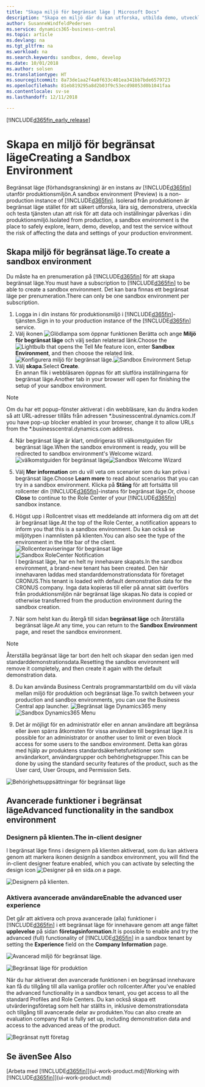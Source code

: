 ```yaml
---
title: "Skapa miljö för begränsat läge | Microsoft Docs"
description: "Skapa en miljö där du kan utforska, utbilda demo, utveckla och prova."
author: SusanneWindfeldPedersen
ms.service: dynamics365-business-central
ms.topic: article
ms.devlang: na
ms.tgt_pltfrm: na
ms.workload: na
ms.search.keywords: sandbox, demo, develop
ms.date: 10/01/2018
ms.author: solsen
ms.translationtype: HT
ms.sourcegitcommit: 8a73de1aa2f4a0f633c401ea341bb7bde6579723
ms.openlocfilehash: 81eb819295a8d2b03f9c53ecd98053d0b1041faa
ms.contentlocale: sv-se
ms.lasthandoff: 12/11/2018

---
```

[!INCLUDE[d365fin_early_release](includes/d365fin_early_release.md.md)]

# <a name="creating-a-sandbox-environment"></a><span data-ttu-id="89282-103">Skapa en miljö för begränsat läge</span><span class="sxs-lookup"><span data-stu-id="89282-103">Creating a Sandbox Environment</span></span>
<span data-ttu-id="89282-104">Begränsat läge (förhandsgranskning) är en instans av [!INCLUDE[d365fin](includes/d365fin_md.md)] utanför produktionsmiljön.</span><span class="sxs-lookup"><span data-stu-id="89282-104">A sandbox environment (Preview) is a non-production instance of [!INCLUDE[d365fin](includes/d365fin_md.md)].</span></span> <span data-ttu-id="89282-105">Isolerad från produktionen är begränsat läge stället för att säkert utforska, lära sig, demonstrera, utveckla och testa tjänsten utan att risk för att data och inställningar påverkas i din produktionsmiljö.</span><span class="sxs-lookup"><span data-stu-id="89282-105">Isolated from production, a sandbox environment is the place to safely explore, learn, demo, develop, and test the service without the risk of affecting the data and settings of your production environment.</span></span>

## <a name="to-create-a-sandbox-environment"></a><span data-ttu-id="89282-106">Skapa miljö för begränsat läge.</span><span class="sxs-lookup"><span data-stu-id="89282-106">To create a sandbox environment</span></span>
<span data-ttu-id="89282-107">Du måste ha en prenumeration på [!INCLUDE[d365fin](includes/d365fin_md.md)] för att skapa begränsat läge.</span><span class="sxs-lookup"><span data-stu-id="89282-107">You must have a subscription to [!INCLUDE[d365fin](includes/d365fin_md.md)] to be able to create a sandbox environment.</span></span> <span data-ttu-id="89282-108">Det kan bara finnas ett begränsat läge per prenumeration.</span><span class="sxs-lookup"><span data-stu-id="89282-108">There can only be one sandbox environment per subscription.</span></span>

1. <span data-ttu-id="89282-109">Logga in i din instans för produktionsmiljö i [!INCLUDE[d365fin](includes/d365fin_md.md)]-tjänsten.</span><span class="sxs-lookup"><span data-stu-id="89282-109">Sign in to your production instance of the [!INCLUDE[d365fin](includes/d365fin_md.md)] service.</span></span>
2. <span data-ttu-id="89282-110">Välj ikonen ![Glödlampa som öppnar funktionen Berätta](media/ui-search/search_small.png "Berätta vad du vill göra") och ange **Miljö för begränsat läge** och välj sedan relaterad länk.</span><span class="sxs-lookup"><span data-stu-id="89282-110">Choose the ![Lightbulb that opens the Tell Me feature](media/ui-search/search_small.png "Tell me what you want to do") icon, enter **Sandbox Environment**, and then choose the related link.</span></span>
<span data-ttu-id="89282-111">![Konfigurera miljö för begränsat läge.](./media/across-sandbox/sandbox-environment-setup.png)</span><span class="sxs-lookup"><span data-stu-id="89282-111">![Sandbox Environment Setup](./media/across-sandbox/sandbox-environment-setup.png)</span></span>
3. <span data-ttu-id="89282-112">Välj **skapa**.</span><span class="sxs-lookup"><span data-stu-id="89282-112">Select **Create**.</span></span>  
  <span data-ttu-id="89282-113">En annan flik i webbläsaren öppnas för att slutföra inställningarna för begränsat läge.</span><span class="sxs-lookup"><span data-stu-id="89282-113">Another tab in your browser will open for finishing the setup of your sandbox environment.</span></span>
> [!NOTE]  
>  <span data-ttu-id="89282-114">Om du har ett popup-fönster aktiverat i din webbläsare, kan du ändra koden så att URL-adresser tillåts från adressen \*.businesscentral.dynamics.com.</span><span class="sxs-lookup"><span data-stu-id="89282-114">If you have pop-up blocker enabled in your browser, change it to allow URLs from the \*.businesscentral.dynamics.com address.</span></span>   

4. <span data-ttu-id="89282-115">När begränsat läge är klart, omdirigeras till välkomstguiden för begränsat läge.</span><span class="sxs-lookup"><span data-stu-id="89282-115">When the sandbox environment is ready, you will be redirected to sandbox environment's Welcome wizard.</span></span>
<span data-ttu-id="89282-116">![välkomstguiden för begränsat läge](./media/across-sandbox/sandbox-wizard.png)</span><span class="sxs-lookup"><span data-stu-id="89282-116">![Sandbox Welcome Wizard](./media/across-sandbox/sandbox-wizard.png)</span></span>

5. <span data-ttu-id="89282-117">Välj **Mer information** om du vill veta om scenarier som du kan pröva i begränsat läge.</span><span class="sxs-lookup"><span data-stu-id="89282-117">Choose **Learn more** to read about scenarios that you can try in a sandbox environment.</span></span> <span data-ttu-id="89282-118">Klicka på **Stäng** för att fortsätta till rollcenter din [!INCLUDE[d365fin](includes/d365fin_md.md)]-instans för begränsat läge.</span><span class="sxs-lookup"><span data-stu-id="89282-118">Or, choose **Close** to continue to the Role Center of your [!INCLUDE[d365fin](includes/d365fin_md.md)] sandbox instance.</span></span>
6. <span data-ttu-id="89282-119">Högst upp i Rollcentret visas ett meddelande att informera dig om att det är begränsat läge.</span><span class="sxs-lookup"><span data-stu-id="89282-119">At the top of the Role Center, a notification appears to inform you that this is a sandbox environment.</span></span> <span data-ttu-id="89282-120">Du kan också se miljötypen i namnlisten på klienten.</span><span class="sxs-lookup"><span data-stu-id="89282-120">You can also see the type of the environment in the title bar of the client.</span></span>
<span data-ttu-id="89282-121">![Rollcenteraviseringar för begränsat läge](./media/across-sandbox/sandbox-rolecenter-notification.png)</span><span class="sxs-lookup"><span data-stu-id="89282-121">![Sandbox RoleCenter Notification](./media/across-sandbox/sandbox-rolecenter-notification.png)</span></span>  
<span data-ttu-id="89282-122">I begränsat läge, har en helt ny innehavare skapats.</span><span class="sxs-lookup"><span data-stu-id="89282-122">In the sandbox environment, a brand-new tenant has been created.</span></span> <span data-ttu-id="89282-123">Den här innehavaren laddas med standarddemonstrationsdata för företaget CRONUS.</span><span class="sxs-lookup"><span data-stu-id="89282-123">This tenant is loaded with default demonstration data for the CRONUS company.</span></span> <span data-ttu-id="89282-124">Inga data kopieras till eller på annat sätt överförs från produktionsmiljön när begränsat läge skapas.</span><span class="sxs-lookup"><span data-stu-id="89282-124">No data is copied or otherwise transferred from the production environment during the sandbox creation.</span></span>
7.  <span data-ttu-id="89282-125">När som helst kan du återgå till sidan **begränsat läge** och återställa begränsat läge.</span><span class="sxs-lookup"><span data-stu-id="89282-125">At any time, you can return to the **Sandbox Environment** page, and reset the sandbox environment.</span></span>
> [!NOTE]  
>  <span data-ttu-id="89282-126">Återställa begränsat läge tar bort den helt och skapar den sedan igen med standarddemonstrationsdata.</span><span class="sxs-lookup"><span data-stu-id="89282-126">Resetting the sandbox environment will remove it completely, and then create it again with the default demonstration data.</span></span>  

8.  <span data-ttu-id="89282-127">Du kan använda Business Centrals programmarstartbild om du vill växla mellan miljö för produktion och begränsat läge.</span><span class="sxs-lookup"><span data-stu-id="89282-127">To switch between your production and sandbox environments, you can use the Business Central app launcher.</span></span>
<span data-ttu-id="89282-128">![Begränsat läge Dynamics365 meny](./media/across-sandbox/sandbox-dynamics365-menu.png)</span><span class="sxs-lookup"><span data-stu-id="89282-128">![Sandbox Dynamics365 Menu](./media/across-sandbox/sandbox-dynamics365-menu.png)</span></span>

9.  <span data-ttu-id="89282-129">Det är möjligt för en administratör eller en annan användare att begränsa eller även spärra åtkomsten för vissa användare till begränsat läge.</span><span class="sxs-lookup"><span data-stu-id="89282-129">It is possible for an administrator or another user to limit or even block access for some users to the sandbox environment.</span></span> <span data-ttu-id="89282-130">Detta kan göras med hjälp av produktens standardsäkerhetsfunktioner som användarkort, användargrupper och behörighetsgrupper.</span><span class="sxs-lookup"><span data-stu-id="89282-130">This can be done by using the standard security features of the product, such as the User card, User Groups, and Permission Sets.</span></span>

![Behörighetsuppsättningar för begränsat läge](./media/across-sandbox/sandbox-permission-sets.png)

## <a name="advanced-functionality-in-the-sandbox-environment"></a><span data-ttu-id="89282-132">Avancerade funktioner i begränsat läge</span><span class="sxs-lookup"><span data-stu-id="89282-132">Advanced functionality in the sandbox environment</span></span>
### <a name="the-in-client-designer"></a><span data-ttu-id="89282-133">Designern på klienten.</span><span class="sxs-lookup"><span data-stu-id="89282-133">The in-client designer</span></span>
<span data-ttu-id="89282-134">I begränsat läge finns i designern på klienten aktiverad, som du kan aktivera genom att markera ikonen design</span><span class="sxs-lookup"><span data-stu-id="89282-134">In a sandbox environment, you will find the in-client designer feature enabled, which you can activate by selecting the design icon</span></span> ![Designer](./media/across-sandbox/sandbox-inclient-design-icon.png) <span data-ttu-id="89282-136">på en sida.</span><span class="sxs-lookup"><span data-stu-id="89282-136">on a page.</span></span>

![Designern på klienten.](./media/across-sandbox/sandbox-inclient-designer.png)

### <a name="enable-the-advanced-user-experience"></a><span data-ttu-id="89282-138">Aktivera avancerade användare</span><span class="sxs-lookup"><span data-stu-id="89282-138">Enable the advanced user experience</span></span>
<span data-ttu-id="89282-139">Det går att aktivera och prova avancerade (alla) funktioner i [!INCLUDE[d365fin](includes/d365fin_md.md)] i ett begränsat läge för innehavare genom att ange fältet **upplevelse** på sidan **företagsinformation**.</span><span class="sxs-lookup"><span data-stu-id="89282-139">It is possible to enable and try the advanced (full) functionality of [!INCLUDE[d365fin](includes/d365fin_md.md)] in a sandbox tenant by setting the **Experience** field on the **Company Information** page.</span></span>

![Avancerad miljö för begränsat läge.](./media/across-sandbox/sandbox-advanced.png)

![Begränsat läge för produktion](./media/across-sandbox/sandbox-production.png)

<span data-ttu-id="89282-142">När du har aktiverat den avancerade funktionen i en begränsad innehavare kan få du tillgång till alla vanliga profiler och rollcenter.</span><span class="sxs-lookup"><span data-stu-id="89282-142">After you’ve enabled the advanced functionality in a sandbox tenant, you get access to all the standard Profiles and Role Centers.</span></span> <span data-ttu-id="89282-143">Du kan också skapa ett utvärderingsföretag som helt har ställts in, inklusive demonstrationsdata och tillgång till avancerade delar av produkten.</span><span class="sxs-lookup"><span data-stu-id="89282-143">You can also create an evaluation company that is fully set up, including demonstration data and access to the advanced areas of the product.</span></span>

![Begränsat nytt företag](./media/across-sandbox/sandbox-newcompany.png)


## <a name="see-also"></a><span data-ttu-id="89282-145">Se även</span><span class="sxs-lookup"><span data-stu-id="89282-145">See Also</span></span>
<span data-ttu-id="89282-146">[Arbeta med [!INCLUDE[d365fin](includes/d365fin_md.md)]](ui-work-product.md)</span><span class="sxs-lookup"><span data-stu-id="89282-146">[Working with [!INCLUDE[d365fin](includes/d365fin_md.md)]](ui-work-product.md)</span></span>  

